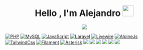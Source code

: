 <h1 align="center">Hello , I'm Alejandro <a href="#"><img src="https://media.giphy.com/media/hvRJCLFzcasrR4ia7z/giphy.gif" width="35"></a></h1>
<p align="center">
  <a href="#"><img src="https://readme-typing-svg.herokuapp.com?font=Time+New+Roman&color=%23C8BE25&size=25&center=true&vCenter=true&width=600&height=100&lines=Software+Engineer+@amvsoft.tech;Computer+Science;Competitive+Programmer;Always+learning+new+things;PHP+Laravel+developer;from+Peru+🇵🇪"></a>
</p>

<p dir="auto"><a target="_blank" href="https://www.php.net"><img src="https://camo.githubusercontent.com/da71eb697a11fbc1b7d85935165c1bd169f062d99d29d79e81b2fd1e897d2c96/68747470733a2f2f696d672e736869656c64732e696f2f62616467652f2d5048502d3761383662383f7374796c653d666f722d7468652d6261646765266c6f676f3d706870266c6f676f436f6c6f723d7768697465" alt="PHP" data-canonical-src="https://img.shields.io/badge/-PHP-7a86b8?style=for-the-badge&amp;logo=php&amp;logoColor=white" style="max-width: 100%;"></a>
<a target="_blank" href="https://www.mysql.com"><img src="https://camo.githubusercontent.com/6fe25a24f16fa7490ca0fd38ea3a0c453734c4c943a03efd48feffa34b1cb933/68747470733a2f2f696d672e736869656c64732e696f2f62616467652f4d7953514c2d3365366539333f7374796c653d666f722d7468652d6261646765266c6f676f3d6d7973716c266c6f676f436f6c6f723d7768697465" alt="MySQL" data-canonical-src="https://img.shields.io/badge/MySQL-3e6e93?style=for-the-badge&amp;logo=mysql&amp;logoColor=white" style="max-width: 100%;"></a>
<a target="_blank" rel="noopener noreferrer nofollow" href="https://developer.mozilla.org/es/docs/Web/JavaScript"><img src="https://camo.githubusercontent.com/5b2f7ac4acd0f2bfab5df4d7bae9634c5cb9dfc17cb06020623989980e0b9a2f/68747470733a2f2f696d672e736869656c64732e696f2f62616467652f4a532d4637444631453f7374796c653d666f722d7468652d6261646765266c6f676f3d6a617661736372697074266c6f676f436f6c6f723d7768697465" alt="JavaScript" data-canonical-src="https://img.shields.io/badge/JS-F7DF1E?style=for-the-badge&amp;logo=javascript&amp;logoColor=white" style="max-width: 100%;"></a>
<a target="_blank" rel="noopener noreferrer nofollow" href="https://laravel.com"><img src="https://camo.githubusercontent.com/70c54b827af8a91415bd003a148dcd59b4152a44738fe7a827856e0a86832c15/68747470733a2f2f696d672e736869656c64732e696f2f62616467652f4c61726176656c2d6639333232633f7374796c653d666f722d7468652d6261646765266c6f676f3d6c61726176656c266c6f676f436f6c6f723d7768697465" alt="Laravel" data-canonical-src="https://img.shields.io/badge/Laravel-f9322c?style=for-the-badge&amp;logo=laravel&amp;logoColor=white" style="max-width: 100%;"></a>
<a target="_blank" rel="noopener noreferrer nofollow" href="https://laravel-livewire.com"><img src="https://camo.githubusercontent.com/b2a66bcf88fcb137d78827be9c38d5d90c1ed25c485d87c08e1b5f35efd10be4/68747470733a2f2f696d672e736869656c64732e696f2f62616467652f4c697665776972652d6662373061393f7374796c653d666f722d7468652d6261646765266c6f676f3d6c69766577697265266c6f676f436f6c6f723d7768697465" alt="Livewire" data-canonical-src="https://img.shields.io/badge/Livewire-fb70a9?style=for-the-badge&amp;logo=livewire&amp;logoColor=white" style="max-width: 100%;"></a>
<a target="_blank" rel="noopener noreferrer nofollow" href="https://alpinejs.dev"><img src="https://camo.githubusercontent.com/616ff4dd8a4d2b0210c8002852f425db8ce6c62c86171170483a4b82d56e7576/68747470733a2f2f696d672e736869656c64732e696f2f62616467652f416c70696e654a732d3737633164323f7374796c653d666f722d7468652d6261646765266c6f676f3d6a617661736372697074266c6f676f436f6c6f723d7768697465" alt="AlpineJs" data-canonical-src="https://img.shields.io/badge/AlpineJs-77c1d2?style=for-the-badge&amp;logo=javascript&amp;logoColor=white" style="max-width: 100%;"></a>
<a target="_blank" rel="noopener noreferrer nofollow" href="https://tailwindcss.com"><img src="https://camo.githubusercontent.com/4ddce366939929814e4399db3dc590d05428eccdbf0b24a470862bc5b53cf58a/68747470733a2f2f696d672e736869656c64732e696f2f62616467652f5461696c77696e644373732d3338626466383f7374796c653d666f722d7468652d6261646765266c6f676f3d7461696c77696e64637373266c6f676f436f6c6f723d7768697465" alt="TailwindCss" data-canonical-src="https://img.shields.io/badge/TailwindCss-38bdf8?style=for-the-badge&amp;logo=tailwindcss&amp;logoColor=white" style="max-width: 100%;"></a>
<a target="_blank" rel="noopener noreferrer nofollow" href="https://filamentphp.com"><img src="https://camo.githubusercontent.com/3ff9951d5e03701b586c584e71cedfc1d6f299a6d59270995de8060c64ad25e6/68747470733a2f2f696d672e736869656c64732e696f2f62616467652f46696c616d656e742d6561623330383f7374796c653d666f722d7468652d6261646765266c6f676f3d6c61726176656c266c6f676f436f6c6f723d7768697465" alt="Filament" data-canonical-src="https://img.shields.io/badge/Filament-eab308?style=for-the-badge&amp;logo=laravel&amp;logoColor=white" style="max-width: 100%;"></a>
<a target="_blank" rel="noopener noreferrer nofollow" href="https://www.asterisk.org/"><img src="https://camo.githubusercontent.com/3fdcfddf3d2a87d59af0101022b5a466fe309cd327543f3d9b9cd49435591d6c/68747470733a2f2f696d672e736869656c64732e696f2f62616467652f417374657269736b2d6636373732663f7374796c653d666f722d7468652d6261646765266c6f676f3d706870266c6f676f436f6c6f723d7768697465" alt="Asterisk" data-canonical-src="https://img.shields.io/badge/Asterisk-f6772f?style=for-the-badge&amp;logo=php&amp;logoColor=white" style="max-width: 100%;"></a>
<a target="_blank" rel="noopener noreferrer nofollow" href="https://www.python.org/"><img src="https://camo.githubusercontent.com/0d0779a129f1dcf6c31613b701fe0646fd4e4d2ed2a7cbd61b27fd5514baa938/68747470733a2f2f696d672e736869656c64732e696f2f62616467652f707974686f6e2d3336373041303f7374796c653d666f722d7468652d6261646765266c6f676f3d707974686f6e266c6f676f436f6c6f723d666664643534" data-canonical-src="https://img.shields.io/badge/python-3670A0?style=for-the-badge&amp;logo=python&amp;logoColor=ffdd54" style="max-width: 100%;"></a>
<a target="_blank" rel="noopener noreferrer nofollow" href="https://devdocs.io/c"><img src="https://camo.githubusercontent.com/1bfef5ecde33e0d269c309829ae79939861e08cceda91f473119f596419a113b/68747470733a2f2f696d672e736869656c64732e696f2f62616467652f432d3030353939433f7374796c653d666f722d7468652d6261646765266c6f676f3d63266c6f676f436f6c6f723d7768697465" data-canonical-src="https://img.shields.io/badge/C-00599C?style=for-the-badge&amp;logo=c&amp;logoColor=white" style="max-width: 100%;"></a>
<a target="_blank" rel="noopener noreferrer nofollow" href="https://www.arduino.cc/"><img src="https://camo.githubusercontent.com/9494badd49f215e4673767f9f52725d8401f36802aa41cc110be4b6917bf0d30/68747470733a2f2f696d672e736869656c64732e696f2f62616467652f2d41726475696e6f2d3030393739443f7374796c653d666f722d7468652d6261646765266c6f676f3d41726475696e6f266c6f676f436f6c6f723d7768697465" data-canonical-src="https://img.shields.io/badge/-Arduino-00979D?style=for-the-badge&amp;logo=Arduino&amp;logoColor=white" style="max-width: 100%;"></a>
<a target="_blank" rel="noopener noreferrer nofollow" href="https://www.atlassian.com/es/software/jira"><img src="https://camo.githubusercontent.com/4f55e1d06c1cf523db63cf3b0cdf4c18f7e2135a42fdfd6fa556ccf800e21d2f/68747470733a2f2f696d672e736869656c64732e696f2f62616467652f6a6972612d2532333041304646462e7376673f7374796c653d666f722d7468652d6261646765266c6f676f3d6a697261266c6f676f436f6c6f723d7768697465" data-canonical-src="https://img.shields.io/badge/jira-%230A0FFF.svg?style=for-the-badge&amp;logo=jira&amp;logoColor=white" style="max-width: 100%;"></a>
<a target="_blank" rel="noopener noreferrer nofollow" href="https://vuejs.org"><img src="https://img.shields.io/badge/Vue.js-35495E?style=for-the-badge&logo=vue.js&logoColor=4FC08D" data-canonical-src="https://img.shields.io/badge/Vue.js-35495E?style=for-the-badge&logo=vue.js&logoColor=white" style="max-width: 100%;"></a>
<a target="_blank" rel="noopener noreferrer nofollow" href="https://www.shellscript.sh"><img src="https://img.shields.io/badge/Shell_Script-121011?style=for-the-badge&logo=gnu-bash&logoColor=white" data-canonical-src="https://img.shields.io/badge/Shell_Script-121011?style=for-the-badge&logo=gnu-bash&logoColor=white" style="max-width: 100%;"></a>
</p>
